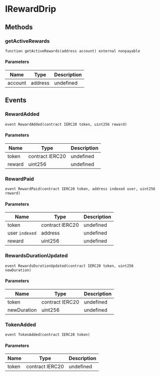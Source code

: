 # IRewardDrip









## Methods

### getActiveRewards

```solidity
function getActiveRewards(address account) external nonpayable
```





#### Parameters

| Name | Type | Description |
|---|---|---|
| account | address | undefined



## Events

### RewardAdded

```solidity
event RewardAdded(contract IERC20 token, uint256 reward)
```





#### Parameters

| Name | Type | Description |
|---|---|---|
| token  | contract IERC20 | undefined |
| reward  | uint256 | undefined |

### RewardPaid

```solidity
event RewardPaid(contract IERC20 token, address indexed user, uint256 reward)
```





#### Parameters

| Name | Type | Description |
|---|---|---|
| token  | contract IERC20 | undefined |
| user `indexed` | address | undefined |
| reward  | uint256 | undefined |

### RewardsDurationUpdated

```solidity
event RewardsDurationUpdated(contract IERC20 token, uint256 newDuration)
```





#### Parameters

| Name | Type | Description |
|---|---|---|
| token  | contract IERC20 | undefined |
| newDuration  | uint256 | undefined |

### TokenAdded

```solidity
event TokenAdded(contract IERC20 token)
```





#### Parameters

| Name | Type | Description |
|---|---|---|
| token  | contract IERC20 | undefined |



